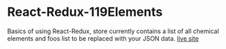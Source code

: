 # React-Redux-119Elements
Basics of using React-Redux, store currently contains a list of all chemical elements and foos list to be replaced with your JSON data.
[live site](hondaaccord.pythonanywhere.com/elements)
